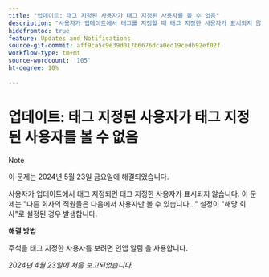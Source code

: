 ```yaml
---
title: "업데이트: 태그 지정된 사용자가 태그 지정된 사용자를 볼 수 없음"
description: "사용자가 업데이트에서 태그를 지정할 때 태그 지정한 사용자가 표시되지 않습니다. 이 문제는 다른 회사의 직원...에서만 사용자를 보아야 한다는 설정이 해당 회사로 설정된 경우 발생합니다."
hidefromtoc: true
feature: Updates and Notifications
source-git-commit: aff9ca5c9e39d017b6676dca0ed19cedb92ef02f
workflow-type: tm+mt
source-wordcount: '105'
ht-degree: 10%

---
```



# 업데이트: 태그 지정된 사용자가 태그 지정된 사용자를 볼 수 없음

>[!NOTE]
>
>이 문제는 2024년 5월 23일 금요일에 해결되었습니다.

사용자가 업데이트에서 태그 지정되면 태그 지정한 사용자가 표시되지 않습니다. 이 문제는 &quot;다른 회사의 직원들은 다음에서 사용자만 볼 수 있습니다...&quot; 설정이 &quot;해당 회사&quot;로 설정된 경우 발생합니다.

**해결 방법**

주석을 태그 지정한 사용자를 보려면 인앱 알림 을 사용합니다.

_2024년 4월 23일에 처음 보고되었습니다._

